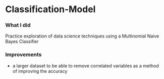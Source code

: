 # Classification-Model

### What I did
Practice exploration of data science techniques using a Multinomial Naive Bayes Classifier

### Improvements
- a larger dataset to be able to remove correlated variables as a method of improving the accuracy
